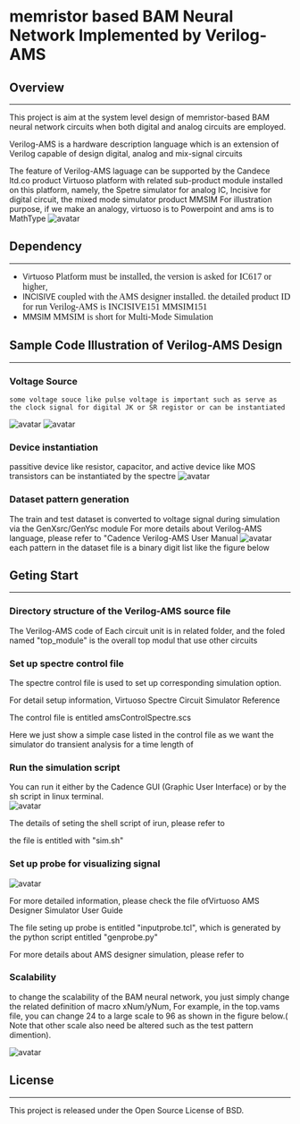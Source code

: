 # memristor based BAM Neural Network Implemented by Verilog-AMS 

## Overview
-----------------------------------------------
<!--project purpose--> 
This project is aim at the system level
design of memristor-based BAM neural network circuits when both digital and analog circuits are employed. 
<!--brief illustration of Verilog-AMS-->
Verilog-AMS is a hardware description language which is an extension of Verilog capable of design digital, analog and mix-signal circuits 
<!--brief illustration of Cadence virtuoso,spectre and AMS designer -->
The feature of Verilog-AMS laguage can be supported by the Candece ltd.co product Virtuoso platform with related sub-product module installed on this platform, namely, the Spetre simulator for analog IC, Incisive for digital circuit, the mixed mode simulator product MMSIM 
For illustration purpose, if we make an analogy, virtuoso is to Powerpoint and ams is to MathType 
![avatar](./Image/amsSimUserGuide.jpg)

## Dependency
-----------------------------------------------
* Virtuoso <font face= "times new man" size =3>Platform must be installed, the version is asked for IC617 or higher</font>,
* INCISIVE <font face= "times new man" size =3> coupled with the AMS designer installed. the detailed product ID for run Verilog-AMS is INCISIVE151 MMSIM151</font>
* MMSIM <font face= "times new man" size =3> MMSIM is short for Multi-Mode Simulation </font>

## Sample Code Illustration of Verilog-AMS Design
-----------------------------------------------
### Voltage Source 
    some voltage souce like pulse voltage is important such as serve as the clock signal for digital JK or SR registor or can be instantiated  
![avatar](./Image/pulse.jpg)
![avatar](./Image/pulse_code.jpg)
### Device instantiation 
passitive device like resistor, capacitor, and active device like MOS transistors can be instantiated by the spectre
![avatar](./Image/resistor_code.jpg)
 
### Dataset pattern generation
The train and test dataset is converted to voltage signal during simulation via the GenXsrc/GenYsc module For more details about Verilog-AMS language, please refer to "Cadence Verilog-AMS User Manual
![avatar](./Image/data_generation_code.jpg)
each pattern in the dataset file is a binary digit list like the figure below
## Geting Start
-----------------------------------------------
### Directory structure of the Verilog-AMS source file
The Verilog-AMS code of Each circuit unit is in related folder, and the foled named "top_module" is the overall top modul that use other circuits


### Set up spectre control file
<!--usage -->

The spectre control file is used to set up corresponding simulation option. 
<!--Reference -->
For detail setup information, Virtuoso Spectre Circuit Simulator Reference
<!--file name -->
The control file is entitled amsControlSpectre.scs 

<!--case illustration -->
Here we just show a simple case listed in the control file as we want the simulator do transient analysis
for a time length of 


### Run the simulation script
<!--Usage -->
You can run it either by the Cadence GUI (Graphic User Interface) or by the sh script in linux terminal.  
![avatar](./Image/irun.jpg)

<!--Reference -->
The details of seting the shell script of irun, please refer to 
<!--file name -->
the file is entitled with "sim.sh"
<!--one case illustration -->


### Set up probe for visualizing signal 
<!--usage -->
![avatar](./Image/probe_syntax.jpg)
<!--Reference -->
For more detailed information, please check the file ofVirtuoso AMS Designer Simulator User Guide  
<!--file name -->
The file seting up probe is entitled "inputprobe.tcl", which is generated by the python script entitled "genprobe.py"
<!--one case illustration -->
For more details about AMS designer simulation, please refer to 

### Scalability
to change the scalability of the BAM neural network, you just simply change the related definition of macro xNum/yNum, For example, in the top.vams file, you can change 24 to a large scale to 96 as shown in the figure below.( 
Note that other scale also need be altered such as the test pattern dimention).

![avatar](./Image/scale.jpg) 


## License
-----------------------------------------------------
This project is released under the Open Source License of BSD.

